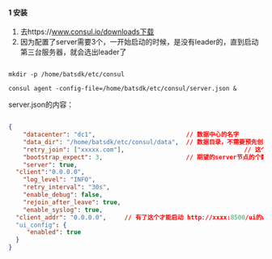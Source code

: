 

#### 1 安装



1. 去https://www.consul.io/downloads下载
2. 因为配置了server需要3个，一开始启动的时候，是没有leader的，直到启动第三台服务器，就会选出leader了



```shell

mkdir -p /home/batsdk/etc/consul

consul agent -config-file=/home/batsdk/etc/consul/server.json &

```



server.json的内容：

```json

{
	"datacenter": "dc1",                         // 数据中心的名字
	"data_dir": "/home/batsdk/etc/consul/data",  // 数据目录，不需要预先创建
	"retry_join": ["xxxxx.com"],								 // 这个是各agent启动时加入的节点，是否加一个就可以？
	"bootstrap_expect": 3,                       // 期望的server节点的个数，
	"server": true,
  "client":"0.0.0.0",
	"log_level": "INFO",
	"retry_interval": "30s",
	"enable_debug": false,
	"rejoin_after_leave": true,
	"enable_syslog": true,
  "client_addr": "0.0.0.0",		// 有了这个才能启动 http://xxxx:8500/ui的web-ui界面
  "ui_config": {
     "enabled": true
  }
}

```

